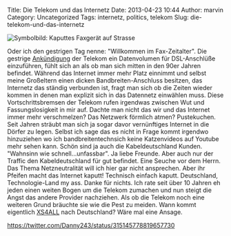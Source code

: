 Title: Die Telekom und das Internetz
Date: 2013-04-23 10:44
Author: marvin
Category: Uncategorized
Tags: internetz, politics, telekom
Slug: die-telekom-und-das-internetz

![Symbolbild: Kaputtes Faxgerät auf Strasse]({static}/images/8672595039_e8105314fb_o.jpg)

Oder ich den gestrigen Tag nenne: "Willkommen im Fax-Zeitalter". Die
gestrige
[Ankündigung](https://netzpolitik.org/2013/deutsche-telekom-etabliert-2-klassen-netz-mit-datenschnellspur/)
der Telekom ein Datenvolumen für DSL-Anschlüße einzuführen, fühlt sich
an als ob man sich mitten in den 90er Jahren befindet. Während das
Internet immer mehr Platz einnimmt und selbst meine Großeltern einen
dicken Bandbreiten-Anschluss besitzen, das Internetz das ständig
verbunden ist, fragt man sich ob die Zeiten wieder kommen in denen man
explizit sich in das Datennetz einwählen muss. Diese Vortschrittsbremsen
der Telekom rufen irgendwas zwischen Wut und Fassungslosigkeit in mir
auf. Dachte man nicht das wir und das Internet immer mehr verschmelzen?
Das Netzwerk förmlich atmen? Pustekuchen. Seit Jahren sträubt man sich
ja sogar davor vernünftiges Internet in die Dörfer zu legen. Selbst ich
sage das es nicht in Frage kommt irgendwo hinzuziehen wo ich
bandbreitentechnsich keine Katzenvideos auf Youtube mehr sehen kann.
Schön sind ja auch die Kabeldeutschland Kunden. "Wahnsinn wie
schnell...unfassbar". Ja liebe Freunde. Aber auch nur der Traffic den
Kabeldeutschland für gut befindet. Eine Seuche vor dem Herrn. Das Thema
Netzneutralität will ich hier gar nicht ansprechen. Aber ihr Pfeifen
macht das Internet kaputt! Technisch einfach kaputt. Deutschland,
Technologie-Land my ass. Danke für nichts. Ich rate seit über 10 Jahren
eh jeden einen weiten Bogen um die Telekom zumachen und nun steigt die
Angst das andere Provider nachziehen. Als ob die Telekom noch eine
weiteren Grund bräuchte sie wie die Pest zu meiden. Wann kommt
eigentlich [XS4ALL](https://de.wikipedia.org/wiki/XS4ALL) nach
Deutschland? Wäre mal eine Ansage.

https://twitter.com/Danny243/status/315145778819657730

